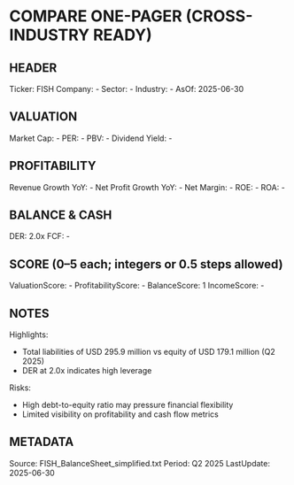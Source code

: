 # COMPARE ONE-PAGER (CROSS-INDUSTRY READY)

## HEADER
Ticker: FISH
Company: -
Sector: -
Industry: -
AsOf: 2025-06-30

## VALUATION
Market Cap: -
PER: -
PBV: -
Dividend Yield: -

## PROFITABILITY
Revenue Growth YoY: -
Net Profit Growth YoY: -
Net Margin: -
ROE: -
ROA: -

## BALANCE & CASH
DER: 2.0x
FCF: -

## SCORE (0–5 each; integers or 0.5 steps allowed)
ValuationScore: -
ProfitabilityScore: -
BalanceScore: 1
IncomeScore: -

## NOTES
Highlights:
- Total liabilities of USD 295.9 million vs equity of USD 179.1 million (Q2 2025)
- DER at 2.0x indicates high leverage

Risks:
- High debt-to-equity ratio may pressure financial flexibility
- Limited visibility on profitability and cash flow metrics

## METADATA
Source: FISH_BalanceSheet_simplified.txt
Period: Q2 2025
LastUpdate: 2025-06-30
